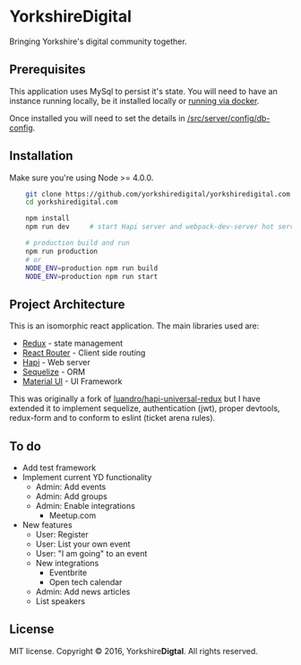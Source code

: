 # Yorkshire**Digital**


Bringing Yorkshire's digital community together.

## Prerequisites

This application uses MySql to persist it's state. You will need to have an instance running locally, be it installed locally or [running via docker](https://hub.docker.com/r/mysql/mysql-server/).

Once installed you will need to set the details in [/src/server/config/db-config](https://github.com/yorkshiredigital/yorkshiredigital.com/tree/master/src/server/config/db-config).

## Installation

Make sure you're using Node >= 4.0.0.

```bash
	git clone https://github.com/yorkshiredigital/yorkshiredigital.com.git
	cd yorkshiredigital.com

	npm install
	npm run dev     # start Hapi server and webpack-dev-server hot server

	# production build and run
	npm run production
	# or
	NODE_ENV=production npm run build
	NODE_ENV=production npm run start
```

## Project Architecture

This is an isomorphic react application. The main libraries used are:

 - [Redux](https://github.com/reactjs/redux) - state management
 - [React Router](https://github.com/reactjs/react-router) - Client side routing
 - [Hapi](https://github.com/hapijs/hapi) - Web server
 - [Sequelize](https://github.com/sequelize/sequelize) - ORM
 - [Material UI](https://github.com/callemall/material-ui) - UI Framework

This was originally a fork of  [luandro/hapi-universal-redux](https://github.com/luandro/hapi-universal-redux) but I have extended it to implement sequelize, authentication (jwt), proper devtools, redux-form and to conform to eslint (ticket arena rules).

## To do

 - Add test framework
 - Implement current YD functionality
	- Admin: Add events
	- Admin: Add groups
	- Admin: Enable integrations
		- Meetup.com
 - New features
	- User: Register
	- User: List your own event
	- User: "I am going" to an event
	- New integrations
		- Eventbrite
		- Open tech calendar
	- Admin: Add news articles
	- List speakers

## License

MIT license. Copyright © 2016, Yorkshire**Digtal**. All rights reserved.
